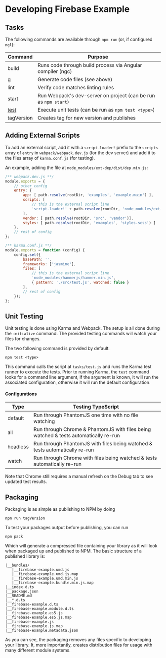 # Developing Firebase Example

## Tasks

The following commands are available through `npm run` (or, if configured
`ngl`):

Command     | Purpose
---         | ---
build       | Runs code through build process via Angular compiler (ngc)
g           | Generate code files (see above)
lint        | Verify code matches linting rules
start       | Run Webpack's dev-server on project (can be run as `npm start`)
[test](#unit)        | Execute unit tests (can be run as `npm test <type>`)
tagVersion  | Creates tag for new version and publishes

## Adding External Scripts

To add an external script, add it with a `script-loader!` prefix to the
`scripts` array of `entry` in `webpack/webpack.dev.js` (for the dev server)
and add it to the files array of `karma.conf.js` (for testing).

An example, adding the file at `node_modules/ext-dep/dist/dep.min.js`:

```javascript
/** webpack.dev.js **/
module.exports = {
    // other config
    entry: {
        app: [ path.resolve(rootDir, 'examples', 'example.main') ],
        scripts: [
            // this is the external script line
            'script-loader!' + path.resolve(rootDir, 'node_modules/ext-dep/dep.min')
        ],
        vendor: [ path.resolve(rootDir, 'src', 'vendor')],
        styles: [ path.resolve(rootDir, 'examples', 'styles.scss') ]
    },
    // rest of config
};

/** karma.conf.js **/
module.exports = function (config) {
    config.set({
        basePath: '',
        frameworks: ['jasmine'],
        files: [
            // this is the external script line
            'node_modules/hammerjs/hammer.min.js',
            { pattern: './src/test.js', watched: false }
        ],
        // rest of config
    });
};
```

## <a name="unit"></a>Unit Testing

Unit testing is done using Karma and Webpack. The setup is all done during the `initialize` command.
The provided testing commands will watch your files for changes.

The two following command is provided by default:

```shell
npm test <type>
```

This command calls the script at `tasks/test.js` and runs the Karma test runner to execute the tests.
Prior to running Karma, the `test` command looks for a command line argument, if the argument is known,
it will run the associated configuration, otherwise it will run the default configuration.

#### Configurations

Type | Testing TypeScript
---     | ---
default | Run through PhantomJS one time with no file watching
all     | Run through Chrome & PhantomJS with files being watched & tests automatically re-run
headless| Run through PhantomJS with files being watched & tests automatically re-run
watch   | Run through Chrome with files being watched & tests automatically re-run

Note that Chrome still requires a manual refresh on the Debug tab to see updated test results.

## <a name="pack"></a>Packaging

Packaging is as simple as publishing to NPM by doing

```shell
npm run tagVersion
```

To test your packages output before publishing, you can run

```shell
npm pack
```

Which will generate a compressed file containing your library as it will look when packaged up and
published to NPM. The basic structure of a published library is:

```
|__bundles/
   |__firebase-example.umd.js
   |__firebase-example.umd.js.map
   |__firebase-example.umd.min.js
   |__firebase-example.bundle.min.js.map
|__index.d.ts
|__package.json
|__README.md
|__*.d.ts
|__firebase-example.d.ts
|__firebase-example.module.d.ts
|__firebase-example.es5.js
|__firebase-example.es5.js.map
|__firebase-example.js
|__firebase-example.js.map
|__firebase-example.metadata.json
```

As you can see, the packaging removes any files specific to developing your
library. It, more importantly, creates distribution files for usage with many
different module systems.
